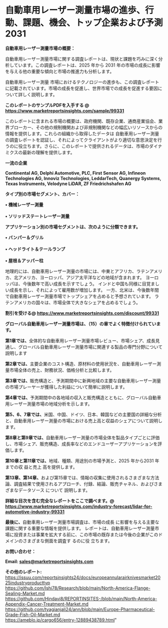 # 自動車用レーザー測量市場の進歩、行動、課題、機会、トップ企業および予測2031

<strong><b>自動車用レーザー測量市場の概要：</b></strong>

自動車用レーザー測量市場に関する調査レポートは、現状と課題を巧みに深く分析しています。この調査レポートは、2025 年から 2031 年の市場の成長に影響を与える他の重要な傾向と市場の推進力も分析します。

自動車用レーザー測量 市場におけるテクノロジーの進歩も、この調査レポートに記載されています。市場の成長を促進し、世界市場での成長を促進する要因について詳しく説明します。

<strong>このレポートのサンプルPDFを入手する @ <a href=https://www.marketreportsinsights.com/sample/99331>https://www.marketreportsinsights.com/sample/99331</a></strong>

このレポートに含まれる市場の概要は、政府機関、既存企業、通商産業協会、業界ブローカー、その他の規制機関および非規制機関などの幅広いリソースからの情報を提供します。これらの組織から取得したデータは 自動車用レーザー測量 の調査レポートを認証し、それによってクライアントがより適切な意思決定を行うのに役立ちます。さらに、このレポートで提供されるデータは、市場のダイナミクスの最新の理解を提供します。

<strong>一流の企業</strong>

<strong><b>Continental AG, Delphi Automotive, PLC, First Sensor AG, Infineon Technologies AG, Innoviz Technologies, LeddarTech, Quanergy Systems, Texas Instruments, Velodyne LiDAR, ZF Friedrichshafen AG</b></strong>

<strong><b>タイプ別の市場セグメント、カバー：</b></strong>

<strong>• 機械レーザー測量<br><br>• ソリッドステートレーザー測量</strong>

<strong><b>アプリケーション別の市場セグメントは、次のように分類できます。</b></strong>

<strong>• バンパー＆グリル<br><br>• ヘッドライト＆テールランプ<br><br>• 屋根＆アッパー柱</strong>

 地理的には、自動車用レーザー測量の市場には、中東とアフリカ、ラテンアメリカ、北アメリカ、ヨーロッパ、アジア太平洋などの地域が含まれます。 ヨーロッパは、今後数年で高い成長を示すでしょう。 インドと中国も同様に目覚ましい成長を示し、それによって雇用数が増加します。 一方、北米は、今後数年間で自動車用レーザー測量市場でトップシェアを占めると予想されています。 ラテンアメリカの国々は、市場全体で大きなシェアを占めるでしょう。

<strong>割引を受ける@ <a href=https://www.marketreportsinsights.com/discount/99331>https://www.marketreportsinsights.com/discount/99331</a></strong>

<strong><b>グローバル自動車用レーザー測量市場は、（15）の章でよく特徴付けられています。</b></strong>

<strong><b>第</b></strong><strong><b>1章では、</b></strong>全体的な自動車用レーザー測量市場レビュー、市場シェア、成長見通し、グローバル自動車用レーザー測量市場に関連する製品の専門分野について説明します

<strong><b>第2章では、</b></strong>主要企業のコスト構造、原材料の使用状況を、自動車用レーザー測量市場全体の売上、財務状況、価格分析と比較します。

<strong><b>第3章では、</b></strong>販売構造と、予測期間中に新興地域の主要な自動車用レーザー測量の市場プレーヤーが獲得した利益について簡単に説明します。

<strong><b>第4章では、</b></strong>予測期間中の各地域の収入と販売構造とともに、グローバル自動車用レーザー測量市場の地域分析を示します。

<strong><b>第5、6、7章では、</b></strong>米国、中国、ドイツ、日本、韓国などの主要国の詳細な分析と、自動車用レーザー測量の市場における売上高と収益のシェアについて説明します。

<strong><b>第8章と第9章では、</b></strong>自動車用レーザー測量の市場全体を製品タイプごとに評価し、市場シェア、販売構造、成長率などのエンドユーザーアプリケーションを評価します。

<strong><b>第10章と第11章では、</b></strong>地域、種類、用途別の市場予測と、2025 年から2031 年までの収 益と売上 高を提供します。

<strong><b>第13章、第14章、</b></strong>および第15章では、情報の収集に使用されるさまざまな方法論、調査結果で使用されるアプローチ、付録、結論、販売チャネル、およびさまざまなデータソース について 説明します。

<strong>詳細な目次を含む完全なレポートをここで調べます。@ <a href=https://www.marketreportsinsights.com/industry-forecast/lidar-for-automotive-industry-99331>https://www.marketreportsinsights.com/industry-forecast/lidar-for-automotive-industry-99331</a></strong>

<strong><b>最後に、</b></strong>自動車用レーザー測量市場調査は、市場の成長 に影響を</a>与える主要な課題に関する重要な情報を提供します。 レポートは、自動車用レーザー測量市場に投資または事業を拡大する前に、この市場の既存または今後の企業がこのドメインのさまざまな側面を調査す るのに役 立ちます。

<strong><b>お問い合わせ：</b></strong>

<strong>Email: </strong><a href=mailto:sales@marketreportsinsights.com><strong>sales@marketreportsinsights.com</strong></a>

<strong>その他のレポート:</strong>
<br>
<a href=https://issuu.com/reportsinsights24/docs/europeannularairknivesmarket2025industryproducttyp>https://issuu.com/reportsinsights24/docs/europeannularairknivesmarket2025industryproducttyp</a>
<br>
<a href=https://github.com/Ishi78/Research/blob/main/North-America-Flange-Sealing-Market.md>https://github.com/Ishi78/Research/blob/main/North-America-Flange-Sealing-Market.md</a>
<br>
<a href=https://github.com/Hindavi8/REPORTINSITES-/blob/main/North-America-Appendix-Cancer-Treatment-Market.md>https://github.com/Hindavi8/REPORTINSITES-/blob/main/North-America-Appendix-Cancer-Treatment-Market.md</a>
<br>
<a href=https://github.com/tyagianjali24/ann/blob/main/Europe-Pharmaceutical-Grade-Fish-Oil-Market.md>https://github.com/tyagianjali24/ann/blob/main/Europe-Pharmaceutical-Grade-Fish-Oil-Market.md</a>
<br>
<a href=https://ameblo.jp/cargo656/entry-12889438789.html>https://ameblo.jp/cargo656/entry-12889438789.html</a>"

